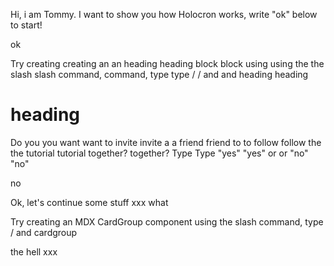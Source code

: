 Hi, i am Tommy. I want to show you how Holocron works, write "ok" below to start!

ok

Try creating creating an an heading heading block block using using the the slash slash command, command, type type / / and and heading heading

# heading

Do you you want want to invite invite a a friend friend to to follow follow the the tutorial tutorial together? together? Type Type "yes" "yes" or or "no" "no"

no

Ok, let's continue some stuff xxx what

Try creating an MDX CardGroup component using the slash command, type / and cardgroup

the hell xxx